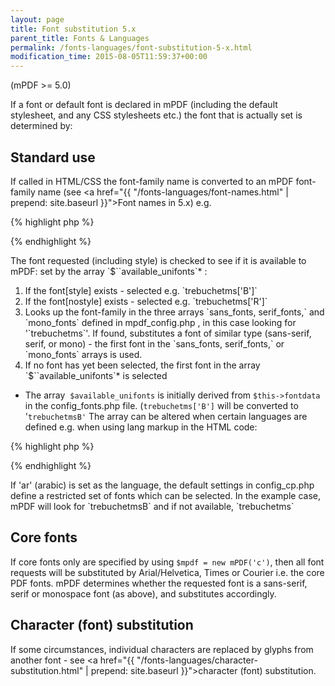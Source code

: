 ```yaml
---
layout: page
title: Font substitution 5.x
parent_title: Fonts & Languages
permalink: /fonts-languages/font-substitution-5-x.html
modification_time: 2015-08-05T11:59:37+00:00
---
```


(mPDF &gt;= 5.0)

If a font or default font is declared in mPDF (including the default stylesheet, and any CSS stylesheets etc.) the font that is actually set is determined by:

## Standard use

If called in HTML/CSS the font-family name is converted to an mPDF font-family name (see <a href="{{ "/fonts-languages/font-names.html" | prepend: site.baseurl }}">Font names in 5.x</a>) e.g.

{% highlight php %}

{% endhighlight %}

<p>The font requested (including style) is checked to see if it is available to mPDF: set by the array `$``available_unifonts`* :

<ol>
<li>If the font[style] exists - selected e.g. `trebuchetms['B']`</li>
<li>If the font[nostyle] exists - selected e.g. `trebuchetms['R']`</li>
<li>Looks up the font-family in the three arrays `sans_fonts, serif_fonts,` and `mono_fonts` defined in <span class="filename">mpdf_config.php</span> , in this case looking for '`trebuchetms`'. If found, substitutes a font of similar type (sans-serif, serif, or mono) - the first font in the `sans_fonts, serif_fonts,` or `mono_fonts` arrays is used.</li>
<li>If no font has yet been selected, the first font in the array `$``available_unifonts`* is selected</li>
</ol>

* The array  `$available_unifonts` is initially derived from `$this->fontdata` in the <span class="filename">config_fonts.php</span> file. (`trebuchetms['B']` will be converted to '`trebuchetmsB'` The array can be altered when certain languages are defined e.g. when using lang markup in the HTML code:

{% highlight php %}

{% endhighlight %}

<p>If 'ar' (arabic) is set as the language, the default settings in <span class="filename">config_cp.php</span> define a restricted set of fonts which can be selected. In the example case, mPDF will look for `trebuchetmsB` and if not available, `trebuchetms`

## Core fonts

If core fonts only are specified by using `$mpdf = new mPDF('c')`, then all font requests will be substituted by Arial/Helvetica, Times or Courier i.e. the core PDF fonts. mPDF determines whether the requested font is a sans-serif, serif or monospace font (as above), and substitutes accordingly. 

## Character (font) substitution

If some circumstances, individual characters are replaced by glyphs from another font - see <a href="{{ "/fonts-languages/character-substitution.html" | prepend: site.baseurl }}">character (font) substitution</a>.

